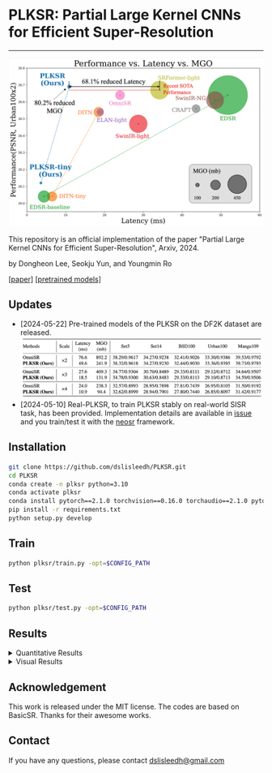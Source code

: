 # PLKSR: Partial Large Kernel CNNs for Efficient Super-Resolution
-------

![image](https://github.com/dslisleedh/PLKSR/blob/main/figs/teaser_PLKSR.png)

This repository is an official implementation of the paper "Partial Large Kernel CNNs for Efficient Super-Resolution", Arxiv, 2024.

by Dongheon Lee, Seokju Yun, and Youngmin Ro

[[paper]](https://arxiv.org/abs/2404.11848) [[pretrained models]](https://drive.google.com/drive/u/1/folders/1lIkZ00y9cRQpLU9qmCIB2XtS-2ZoqKq8)

## Updates
- [2024-05-22] Pre-trained models of the PLKSR on the DF2K dataset are released. ![df2k_quantitative](https://github.com/dslisleedh/PLKSR/blob/main/figs/Quantitative_DF2K.png)
- [2024-05-10] Real-PLKSR, to train PLKSR stably on real-world SISR task, has been provided. Implementation details are available in [issue](https://github.com/dslisleedh/PLKSR/issues/4) and you train/test it with the [neosr](https://github.com/muslll/neosr) framework.   

## Installation
```bash
git clone https://github.com/dslisleedh/PLKSR.git
cd PLKSR
conda create -n plksr python=3.10
conda activate plksr
conda install pytorch==2.1.0 torchvision==0.16.0 torchaudio==2.1.0 pytorch-cuda=12.1 -c pytorch -c nvidia
pip install -r requirements.txt
python setup.py develop
```

## Train
```bash
python plksr/train.py -opt=$CONFIG_PATH
```

## Test
```bash
python plksr/test.py -opt=$CONFIG_PATH
```
## Results

<details>
<summary>Quantitative Results</summary>

### Main model
![image](https://github.com/dslisleedh/PLKSR/blob/main/figs/Quantitative.png)
### Tiny model
![image](https://github.com/dslisleedh/PLKSR/blob/main/figs/Quantitative_tiny.png)
</details>

<details>
<summary>Visual Results</summary>

![image](https://github.com/dslisleedh/PLKSR/blob/main/figs/Qualitative_1.png)
![image](https://github.com/dslisleedh/PLKSR/blob/main/figs/Qualitative_2.png)
  
</details>

## Acknowledgement
This work is released under the MIT license. The codes are based on BasicSR. Thanks for their awesome works.

## Contact
If you have any questions, please contact dslisleedh@gmail.com
